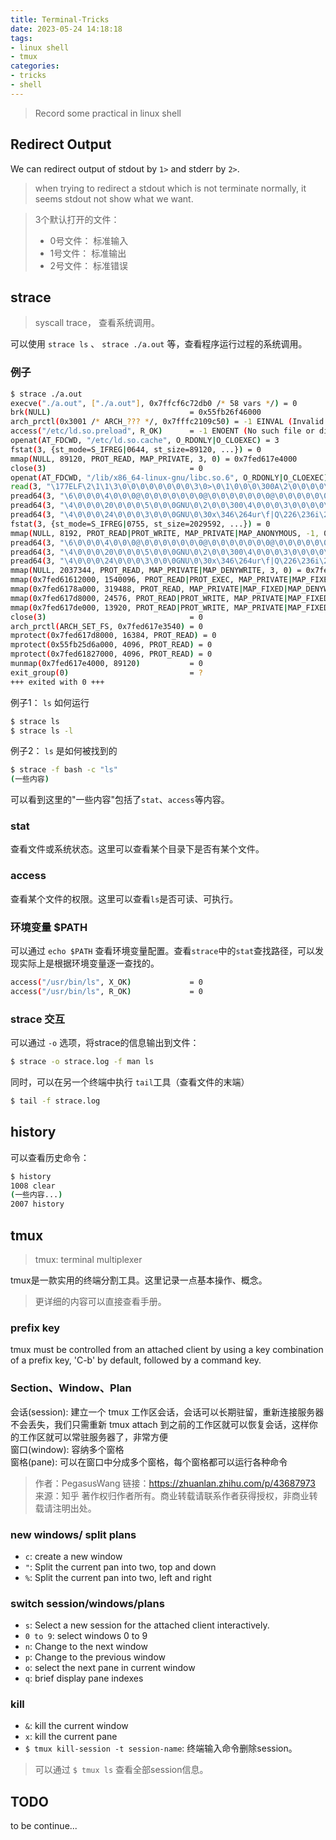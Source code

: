 ```yaml
---
title: Terminal-Tricks
date: 2023-05-24 14:18:18
tags:
- linux shell
- tmux
categories:
- tricks
- shell
---
```


> Record some practical in linux shell

## Redirect Output

We can redirect output of stdout by `1>` and stderr by `2>`.

> when trying to redirect a stdout which is not terminate normally, it seems stdout not show what we want.

> 3个默认打开的文件：  
> - 0号文件： 标准输入
> - 1号文件： 标准输出
> - 2号文件： 标准错误

## strace

> syscall trace， 查看系统调用。

可以使用 `strace ls` 、 `strace ./a.out` 等，查看程序运行过程的系统调用。

### 例子
```bash
$ strace ./a.out
execve("./a.out", ["./a.out"], 0x7ffcf6c72db0 /* 58 vars */) = 0
brk(NULL)                               = 0x55fb26f46000
arch_prctl(0x3001 /* ARCH_??? */, 0x7fffc2109c50) = -1 EINVAL (Invalid argument)
access("/etc/ld.so.preload", R_OK)      = -1 ENOENT (No such file or directory)
openat(AT_FDCWD, "/etc/ld.so.cache", O_RDONLY|O_CLOEXEC) = 3
fstat(3, {st_mode=S_IFREG|0644, st_size=89120, ...}) = 0
mmap(NULL, 89120, PROT_READ, MAP_PRIVATE, 3, 0) = 0x7fed617e4000
close(3)                                = 0
openat(AT_FDCWD, "/lib/x86_64-linux-gnu/libc.so.6", O_RDONLY|O_CLOEXEC) = 3
read(3, "\177ELF\2\1\1\3\0\0\0\0\0\0\0\0\3\0>\0\1\0\0\0\300A\2\0\0\0\0\0"..., 832) = 832
pread64(3, "\6\0\0\0\4\0\0\0@\0\0\0\0\0\0\0@\0\0\0\0\0\0\0@\0\0\0\0\0\0\0"..., 784, 64) = 784
pread64(3, "\4\0\0\0\20\0\0\0\5\0\0\0GNU\0\2\0\0\300\4\0\0\0\3\0\0\0\0\0\0\0", 32, 848) = 32
pread64(3, "\4\0\0\0\24\0\0\0\3\0\0\0GNU\0\30x\346\264ur\f|Q\226\236i\253-'o"..., 68, 880) = 68
fstat(3, {st_mode=S_IFREG|0755, st_size=2029592, ...}) = 0
mmap(NULL, 8192, PROT_READ|PROT_WRITE, MAP_PRIVATE|MAP_ANONYMOUS, -1, 0) = 0x7fed617e2000
pread64(3, "\6\0\0\0\4\0\0\0@\0\0\0\0\0\0\0@\0\0\0\0\0\0\0@\0\0\0\0\0\0\0"..., 784, 64) = 784
pread64(3, "\4\0\0\0\20\0\0\0\5\0\0\0GNU\0\2\0\0\300\4\0\0\0\3\0\0\0\0\0\0\0", 32, 848) = 32
pread64(3, "\4\0\0\0\24\0\0\0\3\0\0\0GNU\0\30x\346\264ur\f|Q\226\236i\253-'o"..., 68, 880) = 68
mmap(NULL, 2037344, PROT_READ, MAP_PRIVATE|MAP_DENYWRITE, 3, 0) = 0x7fed615f0000
mmap(0x7fed61612000, 1540096, PROT_READ|PROT_EXEC, MAP_PRIVATE|MAP_FIXED|MAP_DENYWRITE, 3, 0x22000) = 0x7fed61612000
mmap(0x7fed6178a000, 319488, PROT_READ, MAP_PRIVATE|MAP_FIXED|MAP_DENYWRITE, 3, 0x19a000) = 0x7fed6178a000
mmap(0x7fed617d8000, 24576, PROT_READ|PROT_WRITE, MAP_PRIVATE|MAP_FIXED|MAP_DENYWRITE, 3, 0x1e7000) = 0x7fed617d8000
mmap(0x7fed617de000, 13920, PROT_READ|PROT_WRITE, MAP_PRIVATE|MAP_FIXED|MAP_ANONYMOUS, -1, 0) = 0x7fed617de000
close(3)                                = 0
arch_prctl(ARCH_SET_FS, 0x7fed617e3540) = 0
mprotect(0x7fed617d8000, 16384, PROT_READ) = 0
mprotect(0x55fb25d6a000, 4096, PROT_READ) = 0
mprotect(0x7fed61827000, 4096, PROT_READ) = 0
munmap(0x7fed617e4000, 89120)           = 0
exit_group(0)                           = ?
+++ exited with 0 +++
```

例子1： `ls` 如何运行
```bash
$ strace ls
$ strace ls -l
```

例子2： `ls` 是如何被找到的
```bash
$ strace -f bash -c "ls"
(一些内容)
```
可以看到这里的"一些内容"包括了`stat`、`access`等内容。

### stat
查看文件或系统状态。这里可以查看某个目录下是否有某个文件。

### access
查看某个文件的权限。这里可以查看`ls`是否可读、可执行。

### 环境变量 $PATH
可以通过 `echo $PATH` 查看环境变量配置。查看`strace`中的`stat`查找路径，可以发现实际上是根据环境变量逐一查找的。

```bash
access("/usr/bin/ls", X_OK)             = 0
access("/usr/bin/ls", R_OK)             = 0
```

### strace 交互
可以通过 `-o` 选项，将strace的信息输出到文件：

```bash
$ strace -o strace.log -f man ls
```

同时，可以在另一个终端中执行 `tail`工具（查看文件的末端）
```bash
$ tail -f strace.log
```

## history
可以查看历史命令：

```Bash
$ history 
1008 clear 
(一些内容...)
2007 history
```

## tmux
> tmux: terminal multiplexer

tmux是一款实用的终端分割工具。这里记录一点基本操作、概念。

> 更详细的内容可以直接查看手册。

### prefix key
tmux must be controlled from an attached client by using a key combination of a prefix key, 'C-b' by  default, followed by a command key.

### Section、Window、Plan
会话(session): 建立一个 tmux 工作区会话，会话可以长期驻留，重新连接服务器不会丢失，我们只需重新 tmux attach 到之前的工作区就可以恢复会话，这样你的工作区就可以常驻服务器了，非常方便  
窗口(window): 容纳多个窗格  
窗格(pane): 可以在窗口中分成多个窗格，每个窗格都可以运行各种命令

> 作者：PegasusWang
> 链接：https://zhuanlan.zhihu.com/p/43687973
> 来源：知乎
> 著作权归作者所有。商业转载请联系作者获得授权，非商业转载请注明出处。

### new windows/ split plans
- `c`: create a new window
- `"`: Split the current pan into two, top and down
- `%`: Split the current pan into two, left and right

### switch session/windows/plans
- `s`: Select a new session for the attached client interactively. 
- `0 to 9`: select windows 0 to 9
- `n`: Change to the next window
- `p`: Change to the previous window
- `o`: select the next pane in current window
- `q`: brief display pane indexes

### kill
- `&`: kill the current window
- `x`: kill the current pane
- `$ tmux kill-session -t session-name`: 终端输入命令删除session。

> 可以通过 `$ tmux ls` 查看全部session信息。


## TODO

to be continue...